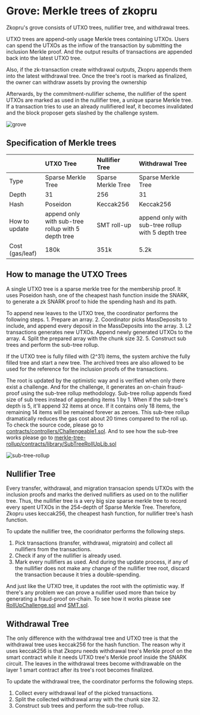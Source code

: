# Grove: Merkle trees of zkopru

Zkopru's grove consists of UTXO trees, nullifier tree, and withdrawal trees.

UTXO trees are append-only usage Merkle trees containing UTXOs. Users can spend the UTXOs as the inflow of the transaction by submitting the inclusion Merkle proof. And the output results of transactions are appended back into the latest UTXO tree.

Also, if the zk-transaction create withdrawal outputs, Zkopru appends them into the latest withdrawal tree. Once the tree's root is marked as finalized, the owner can withdraw assets by proving the ownership

Afterwards, by the commitment-nullifier scheme, the nullifier of the spent UTXOs are marked as used in the nullifier tree, a unique sparse Merkle tree. If a transaction tries to use an already nullifiered leaf, it becomes invalidated and the block proposer gets slashed by the challenge system.

![grove](https://docs.google.com/drawings/d/e/2PACX-1vTXH2aQr0HZmWZbbA2ENOISW5hT5XsG2dda90RBSaQH-2ClqlZvFKlSTppR38b2ixUbqQeMOTztC-LA/pub?w=1031&h=564)

## Specification of Merkle trees

|  | UTXO Tree | Nullifier Tree | Withdrawal Tree |
| :--- | :--- | :--- | :--- |
| Type | Sparse Merkle Tree | Sparse Merkle Tree | Sparse Merkle Tree |
| Depth | 31 | 256 | 31 |
| Hash | Poseidon | Keccak256 | Keccak256 |
| How to update | append only with sub-tree rollup with 5 depth tree | SMT roll-up | append only with sub-tree rollup with 5 depth tree |
| Cost \(gas/leaf\) | 180k | 351k | 5.2k |

## How to manage the UTXO Trees

A single UTXO tree is a sparse merkle tree for the membership proof. It uses Poseidon hash, one of the cheapest hash function inside the SNARK, to generate a zk SNARK proof to hide the spending hash and its path.

To append new leaves to the UTXO tree, the coordinator performs the following steps. 1. Prepare an array. 2. Coordinator picks MassDeposits to include, and append every deposit in the MassDeposits into the array. 3. L2 transactions generates new UTXOs. Append newly generated UTXOs to the array. 4. Split the prepared array with the chunk size 32. 5. Construct sub trees and perform the sub-tree rollup.

If the UTXO tree is fully filled with \(2^31\) items, the system archive the fully filled tree and start a new tree. The archived trees are also allowed to be used for the reference for the inclusion proofs of the transactions.

The root is updated by the optimistic way and is verified when only there exist a challenge. And for the challenge, it generates an on-chain fraud-proof using the sub-tree rollup methodology. Sub-tree rollup appends fixed size of sub trees instead of appending items 1 by 1. When if the sub-tree's depth is 5, it'll append 32 items at once. If it contains only 18 items, the remaining 14 items will be remained forever as zeroes. This sub-tree rollup dramatically reduces the gas cost about 20 times compared to the roll up. To check the source code, please go to [contracts/controllers/Challengeable1.sol](https://github.com/wilsonbeam/zk-optimistic-rollup/blob/develop/contracts/controllers/Challengeable1.sol). And to see how the sub-tree works please go to [merkle-tree-rollup/contracts/library/SubTreeRollUpLib.sol](https://github.com/wilsonbeam/merkle-tree-rollup/blob/master/contracts/library/SubTreeRollUpLib.sol)

![sub-tree-rollup](https://docs.google.com/drawings/d/e/2PACX-1vRoBO2Nl-M8elgz55jzgxuux1f6FbrZIiUCeY3Z9Sf7haKF8kSP548L8pXcdh_VCfT_gcW1gywY4VKY/pub?w=959&h=417)

## Nullifier Tree

Every transfer, withdrawal, and migration transacion spends UTXOs with the inclusion proofs and marks the derived nullifiers as used on to the nullifier tree. Thus, the nullifier tree is a very big size sparse merkle tree to record every spent UTXOs in the 254-depth of Sparse Merkle Tree. Therefore, Zkopru uses keccak256, the cheapest hash function, for nullifier tree's hash function.

To update the nullifier tree, the cooridnator performs the following steps.

1. Pick transactions \(transfer, withdrawal, migratoin\) and collect all nullifiers from the transactions.
2. Check if any of the nullifier is already used.
3. Mark every nullifiers as used. And during the update process, if any of the nullifier does not make any change of the nullifier tree root, discard the transaction because it tries a double-spending.

And just like the UTXO tree, it updates the root with the optimistic way. If there's any problem we can prove a nullifier used more than twice by generating a fraud-proof on-chain. To see how it works please see [RollUpChallenge.sol](https://github.com/wanseob/zkopru/blob/master/packages/contracts/contracts/controllers/challenges/RollUpChallenge.sol) and [SMT.sol](https://github.com/wanseob/zkopru/blob/master/packages/contracts/contracts/libraries/SMT.sol).

## Withdrawal Tree

The only difference with the withdrawal tree and UTXO tree is that the withdrawal tree uses keccak256 for the hash function. The reason why it uses keccak256 is that Zkopru needs withdrawal tree's Merkle proof on the smart contract while it needs UTXO tree's Merkle proof inside the SNARK circuit. The leaves in the withdrawal trees become withdrawable on the layer 1 smart contract after its tree's root becomes finalized.

To update the withdrawal tree, the coordinator performs the following steps.

1. Collect every withdrawal leaf of the picked transactions.
2. Split the collected withdrawal array with the chunk size 32.
3. Construct sub trees and perform the sub-tree rollup.

